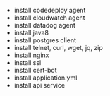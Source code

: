 
- install codedeploy agent
- install cloudwatch agent
- install datadog agent
- install java8
- install postgres client
- install telnet, curl, wget, jq, zip
- install nginx
- install ssl
- install cert-bot
- install application.yml
- install api service
